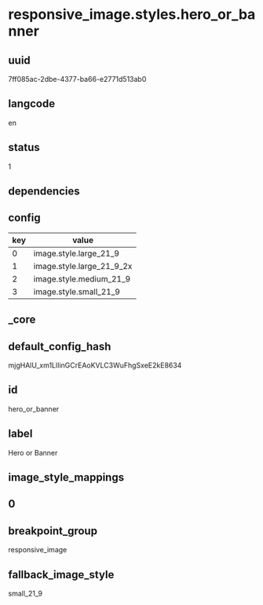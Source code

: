 # responsive_image.styles.hero_or_banner

## uuid
7ff085ac-2dbe-4377-ba66-e2771d513ab0

## langcode
en

## status
1

## dependencies

## config
|key|value|
|-|-|
|0|image.style.large_21_9|
|1|image.style.large_21_9_2x|
|2|image.style.medium_21_9|
|3|image.style.small_21_9|


## _core

## default_config_hash
mjgHAlU_xm1LlIinGCrEAoKVLC3WuFhgSxeE2kE8634

## id
hero_or_banner

## label
Hero or Banner

## image_style_mappings

## 0

## breakpoint_group
responsive_image

## fallback_image_style
small_21_9
